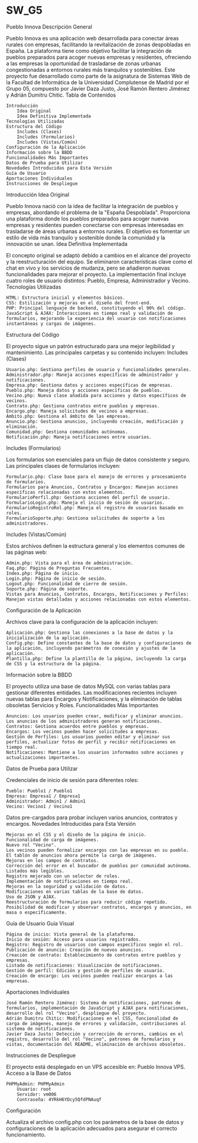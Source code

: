 # SW_G5
Pueblo Innova
Descripción General

Pueblo Innova es una aplicación web desarrollada para conectar áreas rurales con empresas, facilitando la revitalización de zonas despobladas en España. La plataforma tiene como objetivo facilitar la integración de pueblos preparados para acoger nuevas empresas y residentes, ofreciendo a las empresas la oportunidad de trasladarse de zonas urbanas congestionadas a entornos rurales más tranquilos y sostenibles. Este proyecto fue desarrollado como parte de la asignatura de Sistemas Web de la Facultad de Informática de la Universidad Complutense de Madrid por el Grupo 05, compuesto por Javier Daza Justo, José Ramón Rentero Jiménez y Adrián Dumitru Chitic.
Tabla de Contenidos

    Introducción
        Idea Original
        Idea Definitiva Implementada
    Tecnologías Utilizadas
    Estructura del Código
        Includes (Clases)
        Includes (Formularios)
        Includes (Vistas/Común)
    Configuración de la Aplicación
    Información sobre la BBDD
    Funcionalidades Más Importantes
    Datos de Prueba para Utilizar
    Novedades Introducidas para Esta Versión
    Guía de Usuario
    Aportaciones Individuales
    Instrucciones de Despliegue

Introducción
Idea Original

Pueblo Innova nació con la idea de facilitar la integración de pueblos y empresas, abordando el problema de la "España Despoblada". Proporciona una plataforma donde los pueblos preparados para acoger nuevas empresas y residentes pueden conectarse con empresas interesadas en trasladarse de áreas urbanas a entornos rurales. El objetivo es fomentar un estilo de vida más tranquilo y sostenible donde la comunidad y la innovación se unan.
Idea Definitiva Implementada

El concepto original se adaptó debido a cambios en el alcance del proyecto y la reestructuración del equipo. Se eliminaron características clave como el chat en vivo y los servicios de mudanza, pero se añadieron nuevas funcionalidades para mejorar el proyecto. La implementación final incluye cuatro roles de usuario distintos: Pueblo, Empresa, Administrador y Vecino.
Tecnologías Utilizadas

    HTML: Estructura inicial y elementos básicos.
    CSS: Estilización y mejoras en el diseño del front-end.
    PHP: Principal lenguaje de backend, constituyendo el 90% del código.
    JavaScript & AJAX: Interacciones en tiempo real y validación de formularios, mejorando la experiencia del usuario con notificaciones instantáneas y cargas de imágenes.

Estructura del Código

El proyecto sigue un patrón estructurado para una mejor legibilidad y mantenimiento. Las principales carpetas y su contenido incluyen:
Includes (Clases)

    Usuario.php: Gestiona perfiles de usuario y funcionalidades generales.
    Administrador.php: Maneja acciones específicas de administrador y notificaciones.
    Empresa.php: Gestiona datos y acciones específicas de empresas.
    Pueblo.php: Maneja datos y acciones específicas de pueblos.
    Vecino.php: Nueva clase añadida para acciones y datos específicos de vecinos.
    Contrato.php: Gestiona contratos entre pueblos y empresas.
    Encargo.php: Maneja solicitudes de vecinos a empresas.
    Ámbito.php: Gestiona el ámbito de las empresas.
    Anuncio.php: Gestiona anuncios, incluyendo creación, modificación y eliminación.
    Comunidad.php: Gestiona comunidades autónomas.
    Notificación.php: Maneja notificaciones entre usuarios.

Includes (Formularios)

Los formularios son esenciales para un flujo de datos consistente y seguro. Las principales clases de formularios incluyen:

    Formulario.php: Clase base para el manejo de errores y procesamiento de formularios.
    Formularios para Anuncios, Contratos y Encargos: Manejan acciones específicas relacionadas con estos elementos.
    FormularioPerfil.php: Gestiona acciones del perfil de usuario.
    FormularioLogin.php: Maneja el inicio de sesión de usuarios.
    FormularioRegistroRol.php: Maneja el registro de usuarios basado en roles.
    FormularioSoporte.php: Gestiona solicitudes de soporte a los administradores.

Includes (Vistas/Común)

Estos archivos definen la estructura general y los elementos comunes de las páginas web:

    Admin.php: Vista para el área de administración.
    Faq.php: Página de Preguntas Frecuentes.
    Index.php: Página de inicio.
    Login.php: Página de inicio de sesión.
    Logout.php: Funcionalidad de cierre de sesión.
    Soporte.php: Página de soporte.
    Vistas para Anuncios, Contratos, Encargos, Notificaciones y Perfiles: Manejan vistas detalladas y acciones relacionadas con estos elementos.

Configuración de la Aplicación

Archivos clave para la configuración de la aplicación incluyen:

    Aplicación.php: Gestiona las conexiones a la base de datos y la inicialización de la aplicación.
    Config.php: Define constantes de la base de datos y configuraciones de la aplicación, incluyendo parámetros de conexión y ajustes de la aplicación.
    Plantilla.php: Define la plantilla de la página, incluyendo la carga de CSS y la estructura de la página.

Información sobre la BBDD

El proyecto utiliza una base de datos MySQL con varias tablas para gestionar diferentes entidades. Las modificaciones recientes incluyen nuevas tablas para Encargos y Notificaciones, y la eliminación de tablas obsoletas Servicios y Roles.
Funcionalidades Más Importantes

    Anuncios: Los usuarios pueden crear, modificar y eliminar anuncios. Los anuncios de los administradores generan notificaciones.
    Contratos: Gestiona acuerdos entre pueblos y empresas.
    Encargos: Los vecinos pueden hacer solicitudes a empresas.
    Gestión de Perfiles: Los usuarios pueden editar y eliminar sus perfiles, actualizar fotos de perfil y recibir notificaciones en tiempo real.
    Notificaciones: Mantiene a los usuarios informados sobre acciones y actualizaciones importantes.

Datos de Prueba para Utilizar

Credenciales de inicio de sesión para diferentes roles:

    Pueblo: Pueblo1 / Pueblo1
    Empresa: Empresa1 / Empresa1
    Administrador: Admin1 / Admin1
    Vecino: Vecino1 / Vecino1

Datos pre-cargados para probar incluyen varios anuncios, contratos y encargos.
Novedades Introducidas para Esta Versión

    Mejoras en el CSS y el diseño de la página de inicio.
    Funcionalidad de carga de imágenes.
    Nuevo rol "Vecino".
    Los vecinos pueden formalizar encargos con las empresas en su pueblo.
    El tablón de anuncios ahora permite la carga de imágenes.
    Mejoras en los campos de contratos.
    Corrección del error en el buscador de pueblos por comunidad autónoma.
    Listados más legibles.
    Registro mejorado con un selector de roles.
    Implementación de notificaciones en tiempo real.
    Mejoras en la seguridad y validación de datos.
    Modificaciones en varias tablas de la base de datos.
    Uso de JSON y AJAX.
    Reestructuración de formularios para reducir código repetido.
    Posibilidad de modificar y observar contratos, encargos y anuncios, en masa o específicamente.

Guía de Usuario
Guía Visual

    Página de inicio: Vista general de la plataforma.
    Inicio de sesión: Acceso para usuarios registrados.
    Registro: Registro de usuarios con campos específicos según el rol.
    Publicación de anuncio: Creación de nuevos anuncios.
    Creación de contrato: Establecimiento de contratos entre pueblos y empresas.
    Listado de notificaciones: Visualización de notificaciones.
    Gestión de perfil: Edición y gestión de perfiles de usuario.
    Creación de encargo: Los vecinos pueden realizar encargos a las empresas.

Aportaciones Individuales

    José Ramón Rentero Jiménez: Sistema de notificaciones, patrones de formularios, implementación de JavaScript y AJAX para notificaciones, desarrollo del rol "Vecino", despliegue del proyecto.
    Adrián Dumitru Chitic: Modificaciones en el CSS, funcionalidad de carga de imágenes, manejo de errores y validación, contribuciones al sistema de notificaciones.
    Javier Daza Justo: Detección y corrección de errores, cambios en el registro, desarrollo del rol "Vecino", patrones de formularios y vistas, documentación del README, eliminación de archivos obsoletos.

Instrucciones de Despliegue

El proyecto está desplegado en un VPS accesible en: Pueblo Innova VPS.
Acceso a la Base de Datos

    PHPMyAdmin: PHPMyAdmin
        Usuario: root
        Servidor: vm006
        Contraseña: 4YRkH6YDcy5QfdPNAuqf

Configuración

Actualiza el archivo config.php con los parámetros de la base de datos y configuraciones de la aplicación adecuados para asegurar el correcto funcionamiento.
